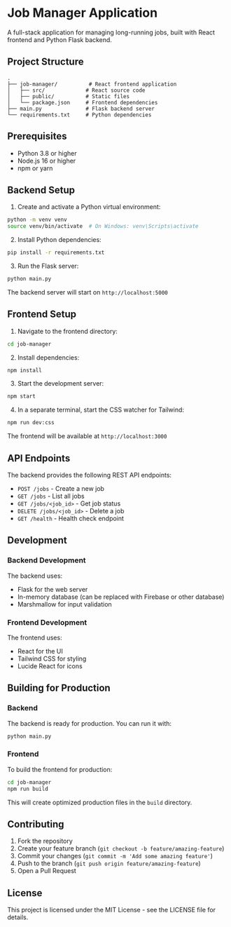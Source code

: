 # Job Manager Application

A full-stack application for managing long-running jobs, built with React frontend and Python Flask backend.

## Project Structure

```
.
├── job-manager/          # React frontend application
│   ├── src/             # React source code
│   ├── public/          # Static files
│   └── package.json     # Frontend dependencies
├── main.py              # Flask backend server
└── requirements.txt     # Python dependencies
```

## Prerequisites

- Python 3.8 or higher
- Node.js 16 or higher
- npm or yarn

## Backend Setup

1. Create and activate a Python virtual environment:
```bash
python -m venv venv
source venv/bin/activate  # On Windows: venv\Scripts\activate
```

2. Install Python dependencies:
```bash
pip install -r requirements.txt
```

3. Run the Flask server:
```bash
python main.py
```

The backend server will start on `http://localhost:5000`

## Frontend Setup

1. Navigate to the frontend directory:
```bash
cd job-manager
```

2. Install dependencies:
```bash
npm install
```

3. Start the development server:
```bash
npm start
```

4. In a separate terminal, start the CSS watcher for Tailwind:
```bash
npm run dev:css
```

The frontend will be available at `http://localhost:3000`

## API Endpoints

The backend provides the following REST API endpoints:

- `POST /jobs` - Create a new job
- `GET /jobs` - List all jobs
- `GET /jobs/<job_id>` - Get job status
- `DELETE /jobs/<job_id>` - Delete a job
- `GET /health` - Health check endpoint

## Development

### Backend Development

The backend uses:
- Flask for the web server
- In-memory database (can be replaced with Firebase or other database)
- Marshmallow for input validation

### Frontend Development

The frontend uses:
- React for the UI
- Tailwind CSS for styling
- Lucide React for icons

## Building for Production

### Backend
The backend is ready for production. You can run it with:
```bash
python main.py
```

### Frontend
To build the frontend for production:
```bash
cd job-manager
npm run build
```

This will create optimized production files in the `build` directory.

## Contributing

1. Fork the repository
2. Create your feature branch (`git checkout -b feature/amazing-feature`)
3. Commit your changes (`git commit -m 'Add some amazing feature'`)
4. Push to the branch (`git push origin feature/amazing-feature`)
5. Open a Pull Request

## License

This project is licensed under the MIT License - see the LICENSE file for details. 